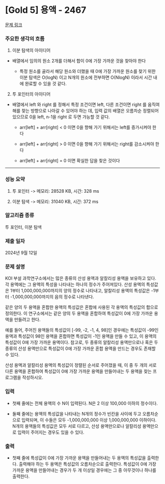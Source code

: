 # [Gold 5] 용액 - 2467

[문제 링크](https://www.acmicpc.net/problem/2467) 

### 주요한 생각의 흐름

1. 이분 탐색의 아이디어
	
- 배열에서 임의의 원소 2개를 더해서 합이 0에 가장 가까운 것을 찾아야 한다
	
	- 특정 원소를 골라서 해당 원소와 더했을 때 0에 가장 가까운 원소를 찾기 위한 이분 탐색은 O(logN) 이고 N개의 원소에 전부하면 O(NlogN) 이라서 시간 내에 완료할 수 있을 것 같다.

2. 투 포인터의 아이디어 

- 배열에서 left 와 right 를 정해서 특정 조건이면 left, 다른 조건이면 right 를 움직여 해를 찾는 방향으로 나아갈 수 있어야 하는 데, 입력 값의 배열은 오름차순 정렬되어 있으므로 0을 left, n-1을 right 로 두면 가능할 것 같다.

	- arr[left] + arr[right] < 0 이면 0을 향해 가기 위해서는 left를 증가시켜야 한다

	- arr[left] + arr[right] > 0 이면 0을 향해 가기 위해서는 right를 감소시켜야 한다

	- arr[left] + arr[right] = 0 이면 확실한 답을 찾은 것이다 

---

### 성능 요약

1. 투 포인터 -> 메모리: 28528 KB, 시간: 328 ms

2. 이분 탐색 -> 메모리: 31040 KB, 시간: 372 ms

### 알고리즘 종류

투 포인터, 이분 탐색

### 제출 일자

2024년 9월 12일

### 문제 설명

<p>KOI 부설 과학연구소에서는 많은 종류의 산성 용액과 알칼리성 용액을 보유하고 있다. 각 용액에는 그 용액의 특성을 나타내는 하나의 정수가 주어져있다. 산성 용액의 특성값은 1부터 1,000,000,000까지의 양의 정수로 나타내고, 알칼리성 용액의 특성값은 -1부터 -1,000,000,000까지의 음의 정수로 나타낸다.</p>

<p>같은 양의 두 용액을 혼합한 용액의 특성값은 혼합에 사용된 각 용액의 특성값의 합으로 정의한다. 이 연구소에서는 같은 양의 두 용액을 혼합하여 특성값이 0에 가장 가까운 용액을 만들려고 한다. </p>

<p>예를 들어, 주어진 용액들의 특성값이 [-99, -2, -1, 4, 98]인 경우에는 특성값이 -99인 용액과 특성값이 98인 용액을 혼합하면 특성값이 -1인 용액을 만들 수 있고, 이 용액의 특성값이 0에 가장 가까운 용액이다. 참고로, 두 종류의 알칼리성 용액만으로나 혹은 두 종류의 산성 용액만으로 특성값이 0에 가장 가까운 혼합 용액을 만드는 경우도 존재할 수 있다.</p>

<p>산성 용액과 알칼리성 용액의 특성값이 정렬된 순서로 주어졌을 때, 이 중 두 개의 서로 다른 용액을 혼합하여 특성값이 0에 가장 가까운 용액을 만들어내는 두 용액을 찾는 프로그램을 작성하시오.</p>

### 입력 

- 첫째 줄에는 전체 용액의 수 N이 입력된다. N은 2 이상 100,000 이하의 정수이다. 

- 둘째 줄에는 용액의 특성값을 나타내는 N개의 정수가 빈칸을 사이에 두고 오름차순으로 입력되며, 이 수들은 모두 -1,000,000,000 이상 1,000,000,000 이하이다. N개의 용액들의 특성값은 모두 서로 다르고, 산성 용액만으로나 알칼리성 용액만으로 입력이 주어지는 경우도 있을 수 있다.

### 출력 

- 첫째 줄에 특성값이 0에 가장 가까운 용액을 만들어내는 두 용액의 특성값을 출력한다. 출력해야 하는 두 용액은 특성값의 오름차순으로 출력한다. 특성값이 0에 가장 가까운 용액을 만들어내는 경우가 두 개 이상일 경우에는 그 중 아무것이나 하나를 출력한다.


